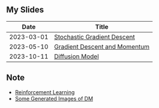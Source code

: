 ## My Slides

Date | Title
------- | -------
2023-03-01 | [Stochastic Gradient Descent](slides/2023-03-01-SGD)
2023-05-10 | [Gradient Descent and Momentum](slides/2023-05-10-Momentum)
2023-10-11 | [Diffusion Model](slides/2023-10-11-Diffusion-model)


## Note

- [Reinforcement Learning](note/2024-RL)
- [Some Generated Images of DM](note/DM_gen)

